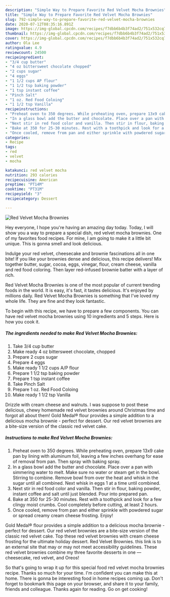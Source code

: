 ```yaml
---
description: "Simple Way to Prepare Favorite Red Velvet Mocha Brownies"
title: "Simple Way to Prepare Favorite Red Velvet Mocha Brownies"
slug: 792-simple-way-to-prepare-favorite-red-velvet-mocha-brownies
date: 2020-07-12T08:35:16.891Z
image: https://img-global.cpcdn.com/recipes/f7dbb6b4b3f74ad2/751x532cq70/red-velvet-mocha-brownies-recipe-main-photo.jpg
thumbnail: https://img-global.cpcdn.com/recipes/f7dbb6b4b3f74ad2/751x532cq70/red-velvet-mocha-brownies-recipe-main-photo.jpg
cover: https://img-global.cpcdn.com/recipes/f7dbb6b4b3f74ad2/751x532cq70/red-velvet-mocha-brownies-recipe-main-photo.jpg
author: Ola Lee
ratingvalue: 4.9
reviewcount: 24500
recipeingredient:
- "3/4 cup butter"
- "4 oz bittersweet chocolate chopped"
- "2 cups sugar"
- "4 eggs"
- "1 1/2 cups AP flour"
- "1 1/2 tsp baking powder"
- "1 tsp instant coffee"
- "Pinch Salt"
- "1 oz. Red Food Coloing"
- "1 1/2 tsp Vanilla"
recipeinstructions:
- "Preheat oven to 350 degrees. While preheating oven, prepare 13x9 cake pan by lining with aluminum foil, leaving a few inches overhang for ease of removal from pan. Then spray with baking spray."
- "In a glass bowl add the butter and chocolate. Place over a pan with simmering water to melt. Make sure no water or steam get in the bowl. Stirring to combine. Remove bowl from over the heat and whisk in the sugar until all combined. Next whisk in eggs 1 at a time until combined."
- "Next stir in red food color and vanilla. Then stir in flour, baking powder, instant coffee and salt until just blended. Pour into prepared pan."
- "Bake at 350 for 25-30 minutes. Rest with a toothpick and look for a few clingy moist crumbs. Cool completely before cutting, at least 2 hours."
- "Once cooled, remove from pan and either sprinkle with powdered sugar or spread creamy cream cheese frosting. Enjoy!"
categories:
- Recipe
tags:
- red
- velvet
- mocha

katakunci: red velvet mocha 
nutrition: 293 calories
recipecuisine: American
preptime: "PT14M"
cooktime: "PT31M"
recipeyield: "3"
recipecategory: Dessert

---
```



![Red Velvet Mocha Brownies](https://img-global.cpcdn.com/recipes/f7dbb6b4b3f74ad2/751x532cq70/red-velvet-mocha-brownies-recipe-main-photo.jpg)

Hey everyone, I hope you're having an amazing day today. Today, I will show you a way to prepare a special dish, red velvet mocha brownies. One of my favorites food recipes. For mine, I am going to make it a little bit unique. This is gonna smell and look delicious.

Indulge your red velvet, cheesecake and brownie fascinations all in one bite! If you like your brownies dense and delicious, this recipe delivers! Mix together butter, sugar, cocoa, eggs, vinegar, flour, cream cheese, vanilla and red food coloring. Then layer red-infused brownie batter with a layer of rich.

Red Velvet Mocha Brownies is one of the most popular of current trending foods in the world. It is easy, it's fast, it tastes delicious. It's enjoyed by millions daily. Red Velvet Mocha Brownies is something that I've loved my whole life. They are fine and they look fantastic.


To begin with this recipe, we have to prepare a few components. You can have red velvet mocha brownies using 10 ingredients and 5 steps. Here is how you cook it.

<!--inarticleads1-->

##### The ingredients needed to make Red Velvet Mocha Brownies:

1. Take 3/4 cup butter
1. Make ready 4 oz bittersweet chocolate, chopped
1. Prepare 2 cups sugar
1. Prepare 4 eggs
1. Make ready 1 1/2 cups A/P flour
1. Prepare 1 1/2 tsp baking powder
1. Prepare 1 tsp instant coffee
1. Take Pinch Salt
1. Prepare 1 oz. Red Food Coloing
1. Make ready 1 1/2 tsp Vanilla


Drizzle with cream cheese and walnuts. I was suppose to post these delicious, chewy homemade red velvet brownies around Christmas time and forgot all about them! Gold Medal® flour provides a simple addition to a delicious mocha brownie - perfect for dessert. Our red velvet brownies are a bite-size version of the classic red velvet cake. 

<!--inarticleads2-->

##### Instructions to make Red Velvet Mocha Brownies:

1. Preheat oven to 350 degrees. While preheating oven, prepare 13x9 cake pan by lining with aluminum foil, leaving a few inches overhang for ease of removal from pan. Then spray with baking spray.
1. In a glass bowl add the butter and chocolate. Place over a pan with simmering water to melt. Make sure no water or steam get in the bowl. Stirring to combine. Remove bowl from over the heat and whisk in the sugar until all combined. Next whisk in eggs 1 at a time until combined.
1. Next stir in red food color and vanilla. Then stir in flour, baking powder, instant coffee and salt until just blended. Pour into prepared pan.
1. Bake at 350 for 25-30 minutes. Rest with a toothpick and look for a few clingy moist crumbs. Cool completely before cutting, at least 2 hours.
1. Once cooled, remove from pan and either sprinkle with powdered sugar or spread creamy cream cheese frosting. Enjoy!


Gold Medal® flour provides a simple addition to a delicious mocha brownie - perfect for dessert. Our red velvet brownies are a bite-size version of the classic red velvet cake. Top these red velvet brownies with cream cheese frosting for the ultimate holiday dessert. Red Velvet Brownies. this link is to an external site that may or may not meet accessibility guidelines. These red velvet brownies combine my three favorite desserts in one — cheesecake, red velvet, and Oreos! 

So that's going to wrap it up for this special food red velvet mocha brownies recipe. Thanks so much for your time. I'm confident you can make this at home. There is gonna be interesting food in home recipes coming up. Don't forget to bookmark this page on your browser, and share it to your family, friends and colleague. Thanks again for reading. Go on get cooking!
